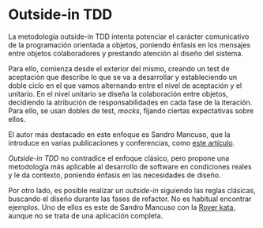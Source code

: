 # Outside-in TDD #

La metodología outside-in TDD intenta potenciar el carácter comunicativo de la programación orientada a objetos, poniendo énfasis en los mensajes entre objetos colaboradores y prestando atención al diseño del sistema.

Para ello, comienza desde el exterior del mismo, creando un test de aceptación que describe lo que se va a desarrollar y estableciendo un doble ciclo en el que vamos alternando entre el nivel de aceptación y el unitario. En el nivel unitario se diseña la colaboración entre objetos, decidiendo la atribución de responsabilidades en cada fase de la iteración. Para ello, se usan dobles de test, *mocks*, fijando ciertas expectativas sobre ellos. 

El autor más destacado en este enfoque es Sandro Mancuso, que la introduce en varias publicaciones y conferencias, como [este artículo](https://www.codurance.com/publications/2017/10/23/outside-in-design).

*Outside-in TDD* no contradice el enfoque clásico, pero propone una metodología más aplicable al desarrollo de software en condiciones reales y le da contexto, poniendo énfasis en las necesidades de diseño.

Por otro lado, es posible realizar un *outside-in* siguiendo las reglas clásicas, buscando el diseño durante las fases de refactor. No es habitual encontrar ejemplos. Uno de ellos es este de Sandro Mancuso con la [Rover kata](https://www.youtube.com/watch?v=24vzFAvOzo0), aunque no se trata de una aplicación completa.

